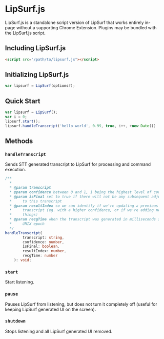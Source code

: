 # LipSurf.js

LipSurf.js is a standalone script version of LipSurf that works entirely in-page without a supporting Chrome Extension.
Plugins may be bundled with the LipSurf.js script.

## Including LipSurf.js
```html
<script src="/path/to/lipsurf.js"></script>
```

## Initializing LipSurf.js
```typescript
var lipsurf = LipSurf(options?);
```

## Quick Start
```js
var lipsurf = LipSurf();
var i = 0;
lipsurf.start();
lipsurf.handleTranscript('hello world', 0.99, true, i++, +new Date())
```

## Methods
### `handleTranscript`
Sends STT generated transcript to LipSurf for processing and command execution.
```typescript
/**
  * 
  * @param transcript
  * @param confidence between 0 and 1, 1 being the highest level of confidence
  * @param isFinal set to true if there will not be any subsequent adjustments 
  *     to this transcript
  * @param resultIndex so we can identify if we're updating a previous 
  *     transcript (eg. with a higher confidence, or if we're adding newly said 
  *     things)
  * @param recgTime when the transcript was generated in milliseconds since 
  *     UNIX epoch
  */
handleTranscript(
		transcript: string,
		confidence: number,
		isFinal: boolean, 
		resultIndex: number,
		recgTime: number
	): void;
```

### `start`
Start listening.
### `pause`
Pauses LipSurf from listening, but does not turn it completely off (useful for keeping LipSurf generated UI on the screen).
### `shutdown`
Stops listening and all LipSurf generated UI removed.